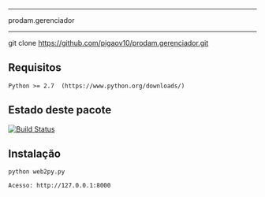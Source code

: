 *******************************************************************
prodam.gerenciador
*******************************************************************

git clone https://github.com/pigaov10/prodam.gerenciador.git

Requisitos
----------

	Python >= 2.7  (https://www.python.org/downloads/)


Estado deste pacote
-------------------

[![Build Status](https://travis-ci.org/pigaov10/prodam.gerenciador.svg?branch=master)](https://travis-ci.org/pigaov10/prodam.gerenciador)

Instalação
----------

	python web2py.py

	Acesso: http://127.0.0.1:8000 
